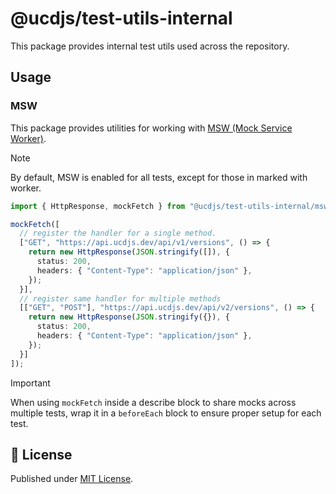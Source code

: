 # @ucdjs/test-utils-internal

This package provides internal test utils used across the repository.

## Usage

### MSW

This package provides utilities for working with [MSW (Mock Service Worker)](https://mswjs.io/).

> [!NOTE]
> By default, MSW is enabled for all tests, except for those in marked with worker.

```typescript
import { HttpResponse, mockFetch } from "@ucdjs/test-utils-internal/msw";

mockFetch([
  // register the handler for a single method.
  ["GET", "https://api.ucdjs.dev/api/v1/versions", () => {
    return new HttpResponse(JSON.stringify([]), {
      status: 200,
      headers: { "Content-Type": "application/json" },
    });
  }],
  // register same handler for multiple methods
  [["GET", "POST"], "https://api.ucdjs.dev/api/v2/versions", () => {
    return new HttpResponse(JSON.stringify({}), {
      status: 200,
      headers: { "Content-Type": "application/json" },
    });
  }]
]);
```

> [!IMPORTANT]
> When using `mockFetch` inside a describe block to share mocks across multiple tests, wrap it in a `beforeEach` block to ensure proper setup for each test.

## 📄 License

Published under [MIT License](./LICENSE).
